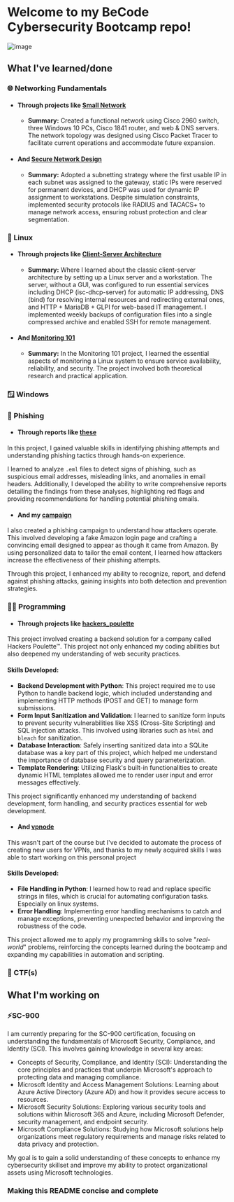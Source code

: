# Welcome to my BeCode Cybersecurity Bootcamp repo!

![image](https://64.media.tumblr.com/837801e61930c71361776ed1bca8a684/aa2bdf88bfa64ea3-33/s640x960/86cd932f069d5fa86218b1dbbd867232d92323fe.jpg)

## What I've learned/done

### 🌐 Networking Fundamentals

- #### Through projects like [Small Network](https://github.com/pindjouf/BXL-Cyber-Camp/tree/main/Networkk/Small-Network)

    - **Summary:** Created a functional network using Cisco 2960 switch, three Windows 10 PCs, Cisco 1841 router, and web & DNS servers. The network topology was designed using Cisco Packet Tracer to facilitate current operations and accommodate future expansion.

- #### And [Secure Network Design](https://github.com/pindjouf/BXL-Cyber-Camp/tree/main/Networkk/secure_network_design)

    - **Summary:** Adopted a subnetting strategy where the first usable IP in each subnet was assigned to the gateway, static IPs were reserved for permanent devices, and DHCP was used for dynamic IP assignment to workstations. Despite simulation constraints, implemented security protocols like RADIUS and TACACS+ to manage network access, ensuring robust protection and clear segmentation.

### 🐧 Linux

- #### Through projects like [Client-Server Architecture](https://github.com/pindjouf/BXL-Cyber-Camp/tree/main/Linuxx/projects/linux_client_server_project)

    - **Summary:** Where I learned about the classic client-server architecture by setting up a Linux server and a workstation. The server, without a GUI, was configured to run essential services including DHCP (isc-dhcp-server) for automatic IP addressing, DNS (bind) for resolving internal resources and redirecting external ones, and HTTP + MariaDB + GLPI for web-based IT management. I implemented weekly backups of configuration files into a single compressed archive and enabled SSH for remote management.

- #### And [Monitoring 101](https://github.com/pindjouf/BXL-Cyber-Camp/tree/main/Linuxx/projects/monitoring_101)

    - **Summary:** In the Monitoring 101 project, I learned the essential aspects of monitoring a Linux system to ensure service availability, reliability, and security. The project involved both theoretical research and practical application.

### 🪟 Windows

### 🎣 Phishing

- #### Through reports like [these](https://github.com/pindjouf/BXL-Cyber-Camp/tree/main/Phishingg/reports)

In this project, I gained valuable skills in identifying phishing attempts and understanding phishing tactics through hands-on experience.

I learned to analyze `.eml` files to detect signs of phishing, such as suspicious email addresses, misleading links, and anomalies in email headers. Additionally, I developed the ability to write comprehensive reports detailing the findings from these analyses, highlighting red flags and providing recommendations for handling potential phishing emails.

- #### And my [campaign](https://github.com/pindjouf/BXL-Cyber-Camp/tree/main/Phishingg/campaign)

I also created a phishing campaign to understand how attackers operate. This involved developing a fake Amazon login page and crafting a convincing email designed to appear as though it came from Amazon. By using personalized data to tailor the email content, I learned how attackers increase the effectiveness of their phishing attempts.

Through this project, I enhanced my ability to recognize, report, and defend against phishing attacks, gaining insights into both detection and prevention strategies.

### 👨‍💻 Programming

- #### Through projects like [hackers_poulette](https://github.com/pindjouf/BXL-Cyber-Camp/tree/main/Programmingg/projects/flask)

This project involved creating a backend solution for a company called Hackers Poulette™. This project not only enhanced my coding abilities but also deepened my understanding of web security practices.

#### Skills Developed:

- **Backend Development with Python**: This project required me to use Python to handle backend logic, which included understanding and implementing HTTP methods (POST and GET) to manage form submissions.
- **Form Input Sanitization and Validation**: I learned to sanitize form inputs to prevent security vulnerabilities like XSS (Cross-Site Scripting) and SQL injection attacks. This involved using libraries such as `html` and `bleach` for sanitization.
- **Database Interaction**: Safely inserting sanitized data into a SQLite database was a key part of this project, which helped me understand the importance of database security and query parameterization.
- **Template Rendering**: Utilizing Flask's built-in functionalities to create dynamic HTML templates allowed me to render user input and error messages effectively.

This project significantly enhanced my understanding of backend development, form handling, and security practices essential for web development.

- #### And [vpnode](https://github.com/pindjouf/vpnode)

This wasn't part of the course but I've decided to automate the process of creating new users for VPNs, and thanks to my newly acquired skills I was able to start working on this personal project

#### Skills Developed:

- **File Handling in Python**: I learned how to read and replace specific strings in files, which is crucial for automating configuration tasks. Especially on linux systems.
- **Error Handling**: Implementing error handling mechanisms to catch and manage exceptions, preventing unexpected behavior and improving the robustness of the code.

This project allowed me to apply my programming skills to solve "*real-world*" problems, reinforcing the concepts learned during the bootcamp and expanding my capabilities in automation and scripting.

### 🚩 CTF(s)

## What I'm working on

### ⚡SC-900

I am currently preparing for the SC-900 certification, focusing on understanding the fundamentals of Microsoft Security, Compliance, and Identity (SCI). This involves gaining knowledge in several key areas:

- Concepts of Security, Compliance, and Identity (SCI): Understanding the core principles and practices that underpin Microsoft's approach to protecting data and managing compliance.
- Microsoft Identity and Access Management Solutions: Learning about Azure Active Directory (Azure AD) and how it provides secure access to resources.
- Microsoft Security Solutions: Exploring various security tools and solutions within Microsoft 365 and Azure, including Microsoft Defender, security management, and endpoint security.
- Microsoft Compliance Solutions: Studying how Microsoft solutions help organizations meet regulatory requirements and manage risks related to data privacy and protection.

My goal is to gain a solid understanding of these concepts to enhance my cybersecurity skillset and improve my ability to protect organizational assets using Microsoft technologies.

### Making this README concise and complete
